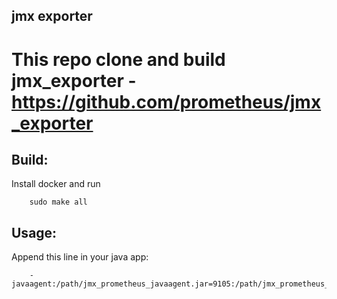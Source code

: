 jmx exporter
---

# This repo clone and build jmx_exporter - https://github.com/prometheus/jmx_exporter

## Build:

Install docker and run

        sudo make all

## Usage:

Append this line in your java app:

        -javaagent:/path/jmx_prometheus_javaagent.jar=9105:/path/jmx_prometheus_config.yaml
